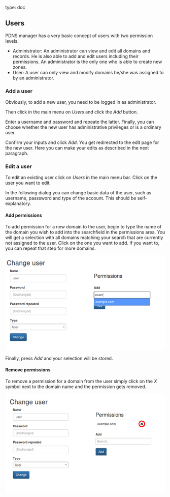 type: doc

## Users

PDNS manager has a very basic concept of users with two permission 
levels.

* Administrator: An administrator can view and edit all domains and 
records. He is also able to add and edit users including their 
permissions. An administrator is the only one who is able to create new 
zones.
* User: A user can only view and modify domains he/she was assigned to by
an administrator.

### Add a user

Obviously, to add a new user, you need to be logged in as administrator. 

Then click in the main menu on *Users* and click the *Add* button.

Enter a username and password and repeate the latter. Finally, you can 
choose whether the new user has administrative privileges or is a 
ordinary user.

Confirm your inputs and click *Add*. You get redirected to the edit 
page for the new user. Here you can make your edits as described in the 
next paragraph.

### Edit a user

To edit an existing user click on *Users* in the main menu bar. Click 
on the user you want to edit.

In the following dialog you can change basic data of the user, such as 
username, passsword and type of the account. This should be 
self-explanatory.

#### Add permissions

To add permission for a new domain to the user, begin to type the name 
of the domain you wish to add into the searchfield in the permissions 
area. You will get a selection with all domains matching your search 
that are currently not assigned to the user. Click on the one you want to 
add. If you want to, you can repeat that step for more domains.

![Screenshot](img/users.md/screenshot_1.png)

Finally, press *Add* and your selection will be stored.

#### Remove permissions

To remove a permission for a domain from the user simply click on the 
*X* symbol next to the domain name and the permission gets removed.

![Screenshot](img/users.md/screenshot_2.png)
